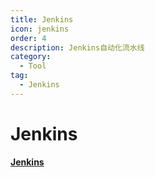 ```yaml
---
title: Jenkins
icon: jenkins
order: 4
description: Jenkins自动化流水线
category:
  - Tool
tag:
  - Jenkins 
---
```

# Jenkins

[**Jenkins**](https://www.bilibili.com/video/BV1bS4y1471A?p=2&vd_source=f8821730ff8a13ec89104c8629e6d42b)


